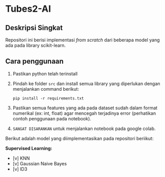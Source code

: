 # Tubes2-AI

## Deskripsi Singkat
Repositori ini berisi implementasi _from scratch_ dari beberapa model yang ada pada library scikit-learn. 


## Cara penggunaan
1. Pastikan python telah terinstall
2. Pindah ke folder `src` dan install semua library yang diperlukan dengan menjalankan command berikut:
   
   ```
   pip install -r requirements.txt
   ```
3. Pastikan semua features yang ada pada dataset sudah dalam format numerikal (ex: int, float) agar mencegah terjadinya error (perhatikan contoh penggunaan pada notebook).
4. ``` SANGAT DISARANKAN ``` untuk menjalankan notebook pada google colab.

Berikut adalah model yang diimplementasikan pada repositori beriikut: 

**Supervised Learning:**
- [v] KNN
- [v] Gaussian Naive Bayes
- [v] ID3
